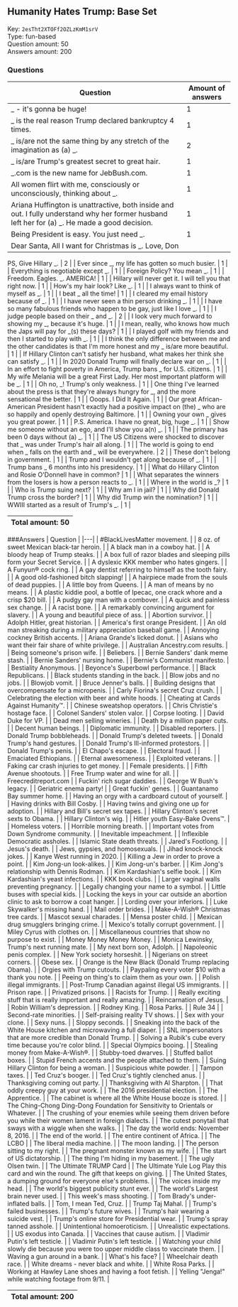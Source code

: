 ## Humanity Hates Trump: Base Set
Key: `2esTht2XTOFf2OZLzKmM1srV`  
Type: fun-based  
Question amount: 50  
Answers amount: 200
### Questions
| Question | Amount of answers |
|---|---|
| _ - it's gonna be huge! | 1 |
| _ is the real reason Trump declared bankruptcy 4 times. | 1 |
| _ is/are not the same thing by any stretch of the imagination as (a) _. | 2 |
| _ is/are Trump's greatest secret to great hair. | 1 |
| _.com is the new name for JebBush.com. | 1 |
| All women flirt with me, consciously or unconsciously, thinking about _. | 1 |
| Ariana Huffington is unattractive, both inside and out. I fully understand why her former husband left her for (a) _. He made a good decision. | 1 |
| Being President is easy. You just need _. | 1 |
| Dear Santa, All I want for Christmas is _. Love, Don
 
PS, Give Hillary _. | 2 |
| Ever since _, my life has gotten so much busier. | 1 |
| Everything is negotiable except _. | 1 |
| Foreign Policy? You mean _. | 1 |
| Freedom. Eagles. _. AMERICA! | 1 |
| Hillary will never get it. I will tell you that right now. | 1 |
| How's my hair look? Like _. | 1 |
| I always want to think of myself as _. | 1 |
| I beat _ all the time! | 1 |
| I cleared my email history because of _. | 1 |
| I have never seen a thin person drinking _. | 1 |
| I have so many fabulous friends who happen to be gay, just like I love _. | 1 |
| I judge people based on their _ and _. | 2 |
| I look very much forward to showing my _, because it's huge. | 1 |
| I mean, really, who knows how much the Japs will pay for _(s) these days? | 1 |
| I played golf with my friends and then I started to play with _. | 1 |
| I think the only difference between me and the other candidates is that I'm more honest and my _ is/are more beautiful. | 1 |
| If Hillary Clinton can't satisfy her husband, what makes her think she can satisfy _. | 1 |
| In 2020 Donald Trump will finally declare war on _. | 1 |
| In an effort to fight poverty in America, Trump bans _ for U.S. citizens. | 1 |
| My wife Melania will be a great First Lady. Her most important platform will be _. | 1 |
| Oh no, _! Trump's only weakness. | 1 |
| One thing I've learned about the press is that they're always hungry for _, and the more sensational the better. | 1 |
| Ooops. I Did It Again. | 1 |
| Our great African-American President hasn't exactly had a positive impact on (the) _ who are so happily and openly destroying Baltimore. | 1 |
| Owning your own _ gives you great power. | 1 |
| P.S. America. I have no great, big, huge _. | 1 |
| Show me someone without an ego, and I'll show you a(n) _. | 1 |
| The primary has been 0 days without (a) _. | 1 |
| The US Citizens were shocked to discover that _ was under Trump's hair all along. | 1 |
| The world is going to end when _ falls on the earth and _ will be everywhere. | 2 |
| These don't belong in government. | 1 |
| Trump and I wouldn't get along because of _. | 1 |
| Trump bans _ 6 months into his presidency. | 1 |
| What do Hillary Clinton and Rosie O'Donnell have in common? | 1 |
| What separates the winners from the losers is how a person reacts to _. | 1 |
| Where in the world is _? | 1 |
| Who is Trump suing next? | 1 |
| Why am I in jail? | 1 |
| Why did Donald Trump cross the border? | 1 |
| Why did Trump win the nomination? | 1 |
| WWIII started as a result of Trump's _. | 1 |

|Total amount: 50|
|---|

###Answers
| Question |
|---|
| #BlackLivesMatter movement. |
| 8 oz. of sweet Mexican black-tar heroin. |
| A black man in a cowboy hat. |
| A bloody heap of Trump steaks. |
| A box full of razor blades and sleeping pills form your Secret Service. |
| A dyslexic KKK member who hates gingers. |
| A Funyun® cock ring. |
| A gay dentist referring to himself as the tooth fairy. |
| A good old-fashioned bitch slapping! |
| A hairpiece made from the souls of dead puppies. |
| A little boy from Queens. |
| A man of means by no means. |
| A plastic kiddie pool, a bottle of Ipecac, one crack whore and a crisp $20 bill. |
| A pudgy gay man with a combover. |
| A quick and painless sex change. |
| A racist bone. |
| A remarkably convincing argument for slavery. |
| A young and beautiful piece of ass. |
| Abortion survivor. |
| Adolph Hitler, great historian. |
| America's first orange President. |
| An old man streaking during a military appreciation baseball game. |
| Annoying cockney British accents. |
| Ariana Grande's licked donut. |
| Asians who want their fair share of white privilege. |
| Australian Ancestry.com results. |
| Being someone's prison wife. |
| Beliebers. |
| Bernie Sanders' dank meme stash. |
| Bernie Sanders' nursing home. |
| Bernie's Communist manifesto. |
| Bestiality Anonymous. |
| Beyonce's Superbowl performance. |
| Black Republicans. |
| Black students standing in the back. |
| Blow jobs and no jobs. |
| Blowjob vomit. |
| Bruce Jenner's balls. |
| Building designs that overcompensate for a micropenis. |
| Carly Fiorina's secret Cruz crush. |
| Celebrating the election with beer and white hoods. |
| Cheating at Cards Against Humanity™. |
| Chinese sweatshop operators. |
| Chris Christie's hostage face. |
| Colonel Sanders' stolen valor. |
| Corpse looting. |
| David Duke for VP. |
| Dead men selling wineries. |
| Death by a million paper cuts. |
| Decent human beings. |
| Diplomatic immunity. |
| Disabled reporters. |
| Donald Trump bobbleheads. |
| Donald Trump's deleted tweets. |
| Donald Trump's hand gestures. |
| Donald Trump's Ill-informed protestors. |
| Donald Trump's penis. |
| El Chapo's escape. |
| Electoral fraud. |
| Emaciated Ethiopians. |
| Eternal awesomeness. |
| Exploited veterans. |
| Faking car crash injuries to get money. |
| Female presidents. |
| Fifth Avenue shootouts. |
| Free Trump water and wine for all. |
| Freecreditreport.com |
| Fuckin' rich sugar daddies. |
| George W Bush's legacy. |
| Geriatric enema party! |
| Great fuckin' genes. |
| Guantanamo Bay summer home. |
| Having an orgy with a cardboard cutout of yourself. |
| Having drinks with Bill Cosby. |
| Having twins and giving one up for adoption. |
| Hillary and Bill's secret sex tapes. |
| Hillary Clinton's secret sexts to Obama. |
| Hillary Clinton's wig. |
| Hitler youth Easy-Bake Ovens™. |
| Homeless voters. |
| Horrible morning breath. |
| Important votes from Down Syndrome community. |
| Inevitable impeachment. |
| Inflexible Democratic assholes. |
| Islamic State death threats. |
| Jared's Footlong. |
| Jesus's death. |
| Jews, gypsies, and homosexuals. |
| Jihad knock-knock jokes. |
| Kanye West running in 2020. |
| Killing a Jew in order to prove a point. |
| Kim Jong-un look-alikes. |
| Kim Jong-un's barber. |
| Kim Jong's relationship with Dennis Rodman. |
| Kim Kardashian's selfie book. |
| Kim Kardashian's yeast infections. |
| KKK book clubs. |
| Larger vaginal walls preventing pregnancy. |
| Legally changing your name to a symbol. |
| Little buses with special kids. |
| Locking the keys in your car outside an abortion clinic to ask to borrow a coat hanger. |
| Lording over your inferiors. |
| Luke Skywalker's missing hand. |
| Mail order brides. |
| Make-A-Wish® Christmas tree cards. |
| Mascot sexual charades. |
| Mensa poster child. |
| Mexican drug smugglers bringing crime. |
| Mexico's totally corrupt government. |
| Miley Cyrus with clothes on. |
| Miscellaneous countries that show no purpose to exist. |
| Money Money Money Money. |
| Monica Lewinsky, Trump's next running mate. |
| My next born son, Adolph. |
| Napoleonic penis complex. |
| New York society horseshit. |
| Nigerians on street corners. |
| Obese sex. |
| Orange is the New Black (Donald Trump replacing Obama). |
| Orgies with Trump cutouts. |
| Paypaling every voter $10 with a thank you note. |
| Peeing on thing's to claim them as your own. |
| Polish illegal immigrants. |
| Post-Trump Canadian against illegal US immigrants. |
| Prison rape. |
| Privatized prisons. |
| Racists for Trump. |
| Really exciting stuff that is really important and really amazing. |
| Reincarnation of Jesus. |
| Robin William's depression. |
| Rodney King. |
| Rosa Parks. |
| Rule 34 |
| Second-rate minorities. |
| Self-praising reality TV shows. |
| Sex with your clone. |
| Sexy nuns. |
| Sloppy seconds. |
| Sneaking into the back of the White House kitchen and microwaving a full diaper. |
| SNL impersonators that are more credible than Donald Trump. |
| Solving a Rubik's cube every time because you're color blind. |
| Special Olympics booing. |
| Stealing money from Make-A-Wish®. |
| Stubby-toed dwarves. |
| Stuffed ballot boxes. |
| Stupid French accents and the people attached to them. |
| Suing Hillary Clinton for being a woman. |
| Suspicious white powder. |
| Tampon taxes. |
| Ted Cruz's booger. |
| Ted Cruz's tightly clenched anus. |
| Thanksgiving coming out party. |
| Thanksgiving with Al Sharpton. |
| That oddly creepy guy at your work. |
| The 2016 presidential election. |
| The Apprentice. |
| The cabinet is where all the White House booze is stored. |
| The Ching-Chong Ding-Dong Foundation for Sensitivity to Orientals or Whatever. |
| The crushing of your enemies while seeing them driven before you while their women lament in foreign dialects. |
| The cutest ponytail that sways with a wiggle when she walks. |
| The day the world ends: November 8, 2016. |
| The end of the world. |
| The entire continent of Africa. |
| The LCBO |
| The liberal media machine. |
| The moon landing. |
| The person sitting to my right. |
| The pregnant monster known as my wife. |
| The start of US dictatorship. |
| The thing I'm hiding in my basement. |
| The ugly Olsen twin. |
| The Ultimate TRUMP Card |
| The Ultimate Yule Log
Play this card and win the round.
The gift that keeps on giving. |
| The United States, a dumping ground for everyone else's problems. |
| The voices inside my head. |
| The world's biggest publicity stunt ever. |
| The world's Largest brain never used. |
| This week's mass shooting. |
| Tom Brady's under-inflated balls. |
| Tom, I mean Ted, Cruz. |
| Trump Taj Mahal. |
| Trump's failed businesses. |
| Trump's future wives. |
| Trump's hair wearing a suicide vest. |
| Trump's online store for Presidential wear. |
| Trump's spray tanned asshole. |
| Unintentional homoeroticism. |
| Unrealistic expectations. |
| US exodus into Canada. |
| Vaccines that cause autism. |
| Vladimir Putin's left testicle. |
| Vladimir Putin's left testicle. |
| Watching your child slowly die because you were too upper middle class to vaccinate them. |
| Waving a gun around in a bank. |
| What's his face? |
| Wheelchair death race. |
| White dreams - never black and white. |
| White Rosa Parks. |
| Working at Hawley Lane shoes and having a foot fetish. |
| Yelling "Jenga!" while watching footage from 9/11. |

|Total amount: 200|
|---|